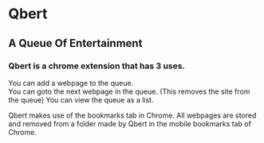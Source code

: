 # Qbert
## A Queue Of Entertainment

### Qbert is a chrome extension that has 3 uses.

You can add a webpage to the queue.  
You can goto the next webpage in the queue. (This removes the site from the queue) 
You can view the queue as a list. 

Qbert makes use of the bookmarks tab in Chrome. All webpages are stored and removed from a folder made by Qbert in the mobile bookmarks tab of Chrome.
